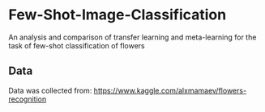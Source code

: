 # Few-Shot-Image-Classification
An analysis and comparison of transfer learning and meta-learning for the task of few-shot classification of flowers

## Data 
Data was collected from: https://www.kaggle.com/alxmamaev/flowers-recognition
